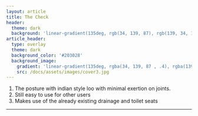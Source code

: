```yaml
---
layout: article
title: The Check
header:
  theme: dark
  background: 'linear-gradient(135deg, rgb(34, 139, 87), rgb(139, 34, 139))'
article_header:
  type: overlay
  theme: dark
  background_color: '#203028'
  background_image:
    gradient: 'linear-gradient(135deg, rgba(34, 139, 87 , .4), rgba(139, 34, 139, .4))'
    src: /docs/assets/images/cover3.jpg
---
```


1. The posture with indian style loo with minimal exertion on joints.
2. Still easy to use for other users
3. Makes use of the already existing drainage and toilet seats



<!--more-->

---



